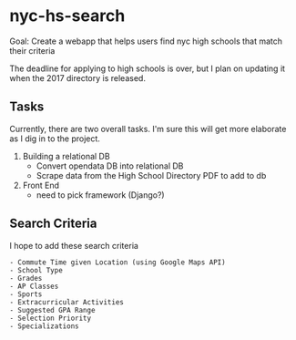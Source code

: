 # nyc-hs-search
Goal: Create a webapp that helps users find nyc high schools that match their criteria

The deadline for applying to high schools is over, but I plan on updating it when the 2017 directory is released.

## Tasks

Currently, there are two overall tasks. I'm sure this will get more elaborate as I dig in to the project.

1. Building a relational DB
    - Convert opendata DB into relational DB
    - Scrape data from the High School Directory PDF to add to db
2. Front End
    - need to pick framework (Django?)

## Search Criteria

I hope to add these search criteria

    - Commute Time given Location (using Google Maps API)
    - School Type
    - Grades
    - AP Classes
    - Sports
    - Extracurricular Activities
    - Suggested GPA Range
    - Selection Priority
    - Specializations
